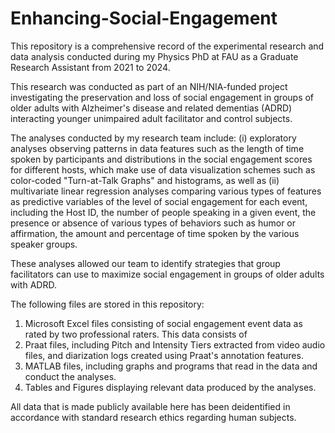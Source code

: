 # Enhancing-Social-Engagement

This repository is a comprehensive record of the experimental research and data analysis conducted during my Physics PhD at FAU as a Graduate Research Assistant from 2021 to 2024.  

This research was conducted as part of an NIH/NIA-funded project investigating the preservation and loss of social engagement in groups of older adults 
with Alzheimer's disease and related dementias (ADRD) interacting younger unimpaired adult facilitator and control subjects.


The analyses conducted by my research team include: (i) exploratory analyses observing patterns in data features such as the length of time spoken by participants and 
distributions in the social engagement scores for different hosts, which make use of data visualization schemes such as color-coded "Turn-at-Talk Graphs" and histograms, 
as well as (ii) multivariate linear regression analyses comparing various types of features as predictive variables of the level of social engagement for each event, 
including the Host ID, the number of people speaking in a given event, the presence or absence of various types of behaviors such as humor or affirmation, 
the amount and percentage of time spoken by the various speaker groups.  

These analyses allowed our team to identify strategies that group facilitators can use to maximize social engagement in groups of older adults with ADRD.


The following files are stored in this repository:

1. Microsoft Excel files consisting of social engagement event data as rated by two professional raters.  This data consists of 
2. Praat files, including Pitch and Intensity Tiers extracted from video audio files, and diarization logs created using Praat's annotation features.
3. MATLAB files, including graphs and programs that read in the data and conduct the analyses.
4. Tables and Figures displaying relevant data produced by the analyses.


All data that is made publicly available here has been deidentified in accordance with standard research ethics regarding human subjects.

